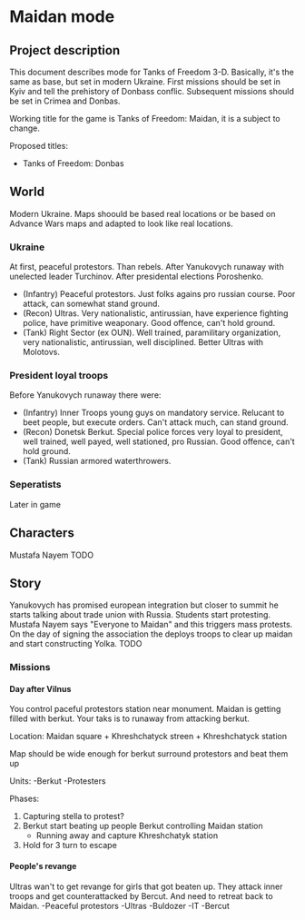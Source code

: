 # Maidan mode

## Project description
This document describes mode for Tanks of Freedom 3-D. Basically, it's the same as base, but set in modern Ukraine. First missions should be set in Kyiv and tell the prehistory of Donbass conflic. Subsequent missions should be set in Crimea and Donbas.

Working title for the game is Tanks of Freedom: Maidan, it is a subject to change.

Proposed titles:
- Tanks of Freedom: Donbas

## World
Modern Ukraine. Maps shoould be based real locations or be based on Advance Wars maps and adapted to look like real locations.

### Ukraine
At first, peaceful protestors. Than rebels. After Yanukovych runaway with unelected leader Turchinov. After presidental elections Poroshenko.
- (Infantry) Peaceful protestors. Just folks agains pro russian course. Poor attack, can somewhat stand ground.
- (Recon) Ultras. Very nationalistic, antirussian, have experience fighting police, have primitive weaponary. Good offence, can't hold ground.
- (Tank) Right Sector (ex OUN). Well trained, paramilitary organization, very nationalistic, antirussian, well disciplined. Better Ultras with Molotovs.

### President loyal troops
Before Yanukovych runaway there were:
- (Infantry) Inner Troops young guys on mandatory service. Relucant to beet people, but execute orders. Can't attack much, can stand ground.
- (Recon) Donetsk Berkut. Special police forces very loyal to president, well trained, well payed, well stationed, pro Russian. Good offence, can't hold ground.
- (Tank) Russian armored waterthrowers.

### Seperatists
Later in game

## Characters
Mustafa Nayem
TODO

## Story
Yanukovych has promised european integration but closer to summit he starts talking about trade union with Russia.
Students start protesting.
Mustafa Nayem says "Everyone to Maidan" and this triggers mass protests.
On the day of signing the association the deploys troops to clear up maidan and start constructing Yolka.
TODO

### Missions

#### Day after Vilnus
You control paceful protestors station near monument. Maidan is getting filled with berkut. Your taks is to runaway from attacking berkut.

Location:
Maidan square + Khreshchatyck streen + Khreshchatyck station

Map should be wide enough for berkut surround protestors and beat them up

Units:
-Berkut
-Protesters

Phases:
1. Capturing stella to protest?
2. Berkut start beating up people
    Berkut controlling Maidan station
    - Running away and capture Khreshchatyk station
3. Hold for 3 turn to escape

#### People's revange
Ultras wan't to get revange for girls that got beaten up. They attack inner troops and get counterattacked by Bercut. And need to retreat back to Maidan.
-Peaceful protestors
-Ultras
-Buldozer
-IT
-Bercut